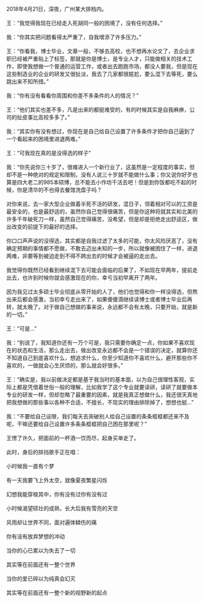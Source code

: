 2018年4月21日，深夜，广州某大排档内。<br/><br/>王：“我觉得我现在已经走入死胡同一般的困境了，没有任何选择。”<br/><br/>我：“你其实把问题看得太严重了，自我增添了许多压力。”<br/><br/>王：“你看我，博士毕业，文章一般，不够去高校，也不想再水论文了，去企业求职已经被严重贴上了标签，那就是你是博士，是专业人才，只能做相关的技术工作，即使我想做一个普通的运营工作，或者出去跑跑市场，都没人要我，但是现在这些制造业的企业的研发又很扯淡，我去了几家都很尴尬，要么混下去等死，要么跳出来不知所措。”<br/><br/>我：“你有没有看看你周围和你差不多条件的人的情况？”<br/><br/>王：“他们其实也差不多，凡是出来的都挺难受的，有的时候其实是自我麻痹，公司的扯皮事比高校多多了。”<br/><br/>我：“其实你有没有想过，你现在是自己给自己设置了许多条件才把你自己逼到了一个看起来的困境里进退两难。”<br/><br/>王：“可我现在真的是没得选的样子”<br/><br/>我：“你先说你三十岁了，很难进入一个新行业了，这虽然是一定程度的事实，但却不是一种绝对的规定和限制，没有人说三十岁就不能做什么事；你又说你好歹也算是四大老二的985本硕博，总不能去小作坊干活去吧！但是到你饭都吃不起的时候，你是清华的不也得去餐馆洗盘子吗？<br/><br/>对你来说，去一家大型企业做着半死不活的研发，混日子，领着相对可以的工资是最安全的，也是最舒适的，虽然你自己觉得很痛苦，但是你这种将就其实和北美的许多千年破死刀一样，虽然自己觉得痛苦，没希望，但是却是拒绝走出舒适区，做出改变的前提下的最好的选择。<br/><br/>你口口声声说的没得选，其实都是自我过滤了太多的可能，你太风险厌恶了，没有确定预期的事情都不愿做，不敢去迈出未知的一步，所以就像被困住了一样，进退两难，非要等到被迫走到不得不跨出去的时候才会被逼的走出去。<br/><br/>我觉得你既然已经看到继续混下去可能会面临的后果了，不如现在早两年，提前走出去，也许到时候你就会感激现在的你，幸亏当初早离开了两年。<br/><br/>因为我见过太多硕士毕业彻底从零开始的人了，他们也觉得和你一样没得选，但熬出来后都会感激，当初幸亏走出来了，如果傻傻滴继续读博士或者博士毕业后再转，就太晚了。对于做自己想做的事来说，永远都不会有太晚，只要开始，就是新的一切。”<br/><br/>王：“可是…”<br/><br/>我：“别说了，我知道你还有一万个可是，我只需要你确定一点，你如果不喜欢现在的状态和生活，那么走出去，做出改变永远都不会是一个错误的决定，就算你还不知道自己到底喜欢什么，想追求什么，你至少知道你不喜欢什么，避开那些你不喜欢的，一做就会心生厌烦的，那么就会好很多。”<br/><br/>王：“确实是，我以前做决定都是基于我当时的基本面，以为自己很理性客观，实际上都是凭借着世俗一般的理解，比如我学了这个专业就要读研，读研了就要做本专业的研发一样，但却忽略了最重要的因素，就是我真正想做什么，我还很天真地把我想做的那些事以各种不合适，不擅长，不现实的理由排除掉了，想想也挺…”<br/><br/>我：“不要给自己设限，我们每天去突破别人给自己设置的条条框框都还来不及呢，干嘛还要给自己设置许多条条框框把自己困在那里呢？”<br/><br/>王愣了许久，把面前的一杯酒一饮而尽，起身买单走了。<br/><br/>此时，身后的排挡歌手正在唱：<br/><br/>小时候我一直有个梦<br/><br/>有一天我要飞上外太空，就像夏夜繁星闪烁<br/><br/>幻想我能穿梭其中，你有没有过你有没有过<br/><br/>小时候渴望硕壮的成熟，长大后我有雪亮的天空<br/><br/>风雨却让世界不同，面对遍体鳞伤的痛<br/><br/>你有没有放弃梦想的冲动<br/><br/>当你的心已累以为失去了一切<br/><br/>其实等在前面还有一整个世界<br/><br/>当你的爱已碎以为纯真会幻灭<br/><br/>其实等在前面还有一整个新的视野新的起点
